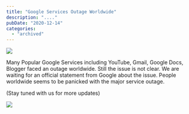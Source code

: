 ```yaml
---
title: "Google Services Outage Worldwide"
description: "...."
pubDate: "2020-12-14"
categories: 
  - "archived"
---
```


[![](/images/youtube-down-300x223.png)](https://www.buddhilive.com/wp-content/uploads/2020/12/youtube-down.png)

  

Many Popular Google Services including YouTube, Gmail, Google Docs, Blogger faced an outage worldwide. Still the issue is not clear. We are waiting for an official statement from Google about the issue. People worldwide seems to be panicked with the major service outage.

(Stay tuned with us for more updates)

[![](/images/gmail-down-300x85.png)](https://www.buddhilive.com/wp-content/uploads/2020/12/gmail-down.png)
